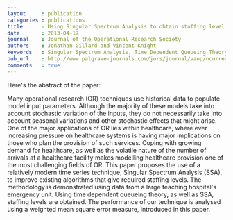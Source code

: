 ```yaml
---
layout     : publication
categories : publications
title      : Using Singular Spectrum Analysis to obtain staffing level requirements in emergency units
date       : 2013-04-17
journal    : Journal of the Operational Research Society
authors    : Jonathan Gillard and Vincent Knight
keywords   : Singular Spectrum Analysis, Time Dependent Queueing Theory, Staffing, Healthcare
pub_url    : http://www.palgrave-journals.com/jors/journal/vaop/ncurrent/full/jors201341a.html
comments   : true
---
```


Here's the abstract of the paper:

Many operational research (OR) techniques use historical data to populate model input parameters.
Although the majority of these models take into account stochastic variation of the inputs, they do not necessarily take into account seasonal variations and other stochastic effects that might arise.
One of the major applications of OR lies within healthcare, where ever increasing pressure on healthcare systems is having major implications on those who plan the provision of such services.
Coping with growing demand for healthcare, as well as the volatile nature of the number of arrivals at a healthcare facility makes modelling healthcare provision one of the most challenging fields of OR.
This paper proposes the use of a relatively modern time series technique, Singular Spectrum Analysis (SSA), to improve existing algorithms that give required staffing levels.
The methodology is demonstrated using data from a large teaching hospital's emergency unit.
Using time dependent queueing theory, as well as SSA, staffing levels are obtained.
The performance of our technique is analysed using a weighted mean square error measure, introduced in this paper.
